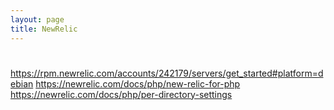 ```yaml
---
layout: page
title: NewRelic
---
```


# 

https://rpm.newrelic.com/accounts/242179/servers/get_started#platform=debian
https://newrelic.com/docs/php/new-relic-for-php
https://newrelic.com/docs/php/per-directory-settings
